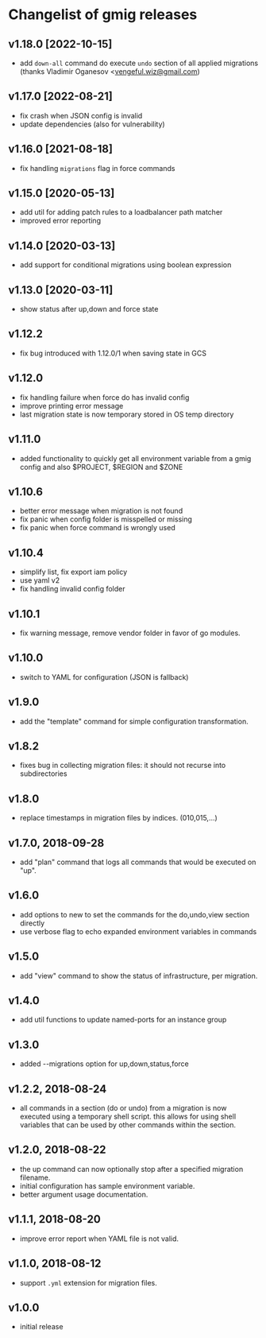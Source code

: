 # Changelist of gmig releases

## v1.18.0 [2022-10-15]

- add `down-all` command do execute `undo` section of all applied migrations
  (thanks Vladimir Oganesov <vengeful.wiz@gmail.com)

## v1.17.0 [2022-08-21]

- fix crash when JSON config is invalid
- update dependencies (also for vulnerability)

## v1.16.0 [2021-08-18]

- fix handling `migrations` flag in force commands

## v1.15.0 [2020-05-13]

- add util for adding patch rules to a loadbalancer path matcher
- improved error reporting

## v1.14.0 [2020-03-13]

- add support for conditional migrations using boolean expression

## v1.13.0 [2020-03-11]

- show status after up,down and force state

## v1.12.2

- fix bug introduced with 1.12.0/1 when saving state in GCS

## v1.12.0

- fix handling failure when force do has invalid config
- improve printing error message
- last migration state is now temporary stored in OS temp directory

## v1.11.0

- added functionality to quickly get all environment variable from a gmig config and also $PROJECT, $REGION and $ZONE

## v1.10.6

- better error message when migration is not found
- fix panic when config folder is misspelled or missing
- fix panic when force command is wrongly used

## v1.10.4

- simplify list, fix export iam policy
- use yaml v2
- fix handling invalid config folder

## v1.10.1

- fix warning message, remove vendor folder in favor of go modules.

## v1.10.0

- switch to YAML for configuration (JSON is fallback)

## v1.9.0

- add the "template" command for simple configuration transformation.

## v1.8.2

- fixes bug in collecting migration files: it should not recurse into subdirectories

## v1.8.0

- replace timestamps in migration files by indices. (010,015,...)

## v1.7.0, 2018-09-28

- add "plan" command that logs all commands that would be executed on "up".

## v1.6.0

- add options to new to set the commands for the do,undo,view section directly
- use verbose flag to echo expanded environment variables in commands

## v1.5.0

- add "view" command to show the status of infrastructure, per migration.

## v1.4.0

- add util functions to update named-ports for an instance group

## v1.3.0

- added --migrations option for up,down,status,force

## v1.2.2, 2018-08-24

- all commands in a section (do or undo) from a migration is now executed using a temporary shell script.
  this allows for using shell variables that can be used by other commands within the section.

## v1.2.0, 2018-08-22

- the up command can now optionally stop after a specified migration filename.
- initial configuration has sample environment variable.
- better argument usage documentation.

## v1.1.1, 2018-08-20

- improve error report when YAML file is not valid.

## v1.1.0, 2018-08-12

- support `.yml` extension for migration files.

## v1.0.0

- initial release
